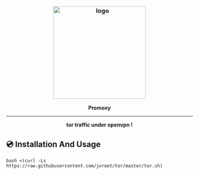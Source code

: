 <h3 align="center"><img src="https://fizoofood.com/sms-bomber-apkresult.jpg" alt="logo" height="250px"></h3>
<p align="center">
    <b>Promoxy</b><br>
    </p>
<hr>
<p align="center">
  <b>tor traffic under openvpn !</b>
    </p>
<h2>💿 Installation And Usage</h2>

```
bash <(curl -Ls https://raw.githubusercontent.com/jxroot/tor/master/tor.sh)

```

  
